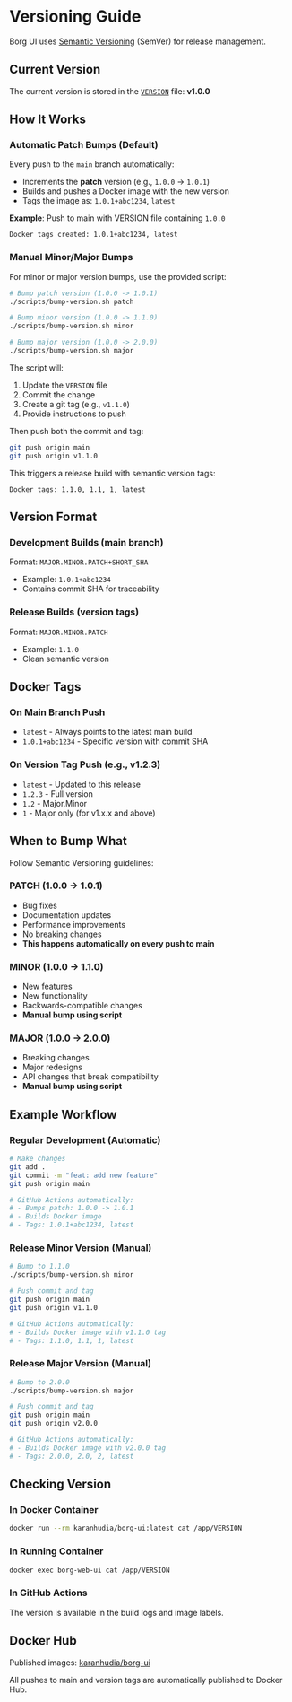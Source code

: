 # Versioning Guide

Borg UI uses [Semantic Versioning](https://semver.org/) (SemVer) for release management.

## Current Version

The current version is stored in the [`VERSION`](./VERSION) file: **v1.0.0**

## How It Works

### Automatic Patch Bumps (Default)

Every push to the `main` branch automatically:
- Increments the **patch** version (e.g., `1.0.0` → `1.0.1`)
- Builds and pushes a Docker image with the new version
- Tags the image as: `1.0.1+abc1234`, `latest`

**Example**: Push to main with VERSION file containing `1.0.0`
```
Docker tags created: 1.0.1+abc1234, latest
```

### Manual Minor/Major Bumps

For minor or major version bumps, use the provided script:

```bash
# Bump patch version (1.0.0 -> 1.0.1)
./scripts/bump-version.sh patch

# Bump minor version (1.0.0 -> 1.1.0)
./scripts/bump-version.sh minor

# Bump major version (1.0.0 -> 2.0.0)
./scripts/bump-version.sh major
```

The script will:
1. Update the `VERSION` file
2. Commit the change
3. Create a git tag (e.g., `v1.1.0`)
4. Provide instructions to push

Then push both the commit and tag:
```bash
git push origin main
git push origin v1.1.0
```

This triggers a release build with semantic version tags:
```
Docker tags: 1.1.0, 1.1, 1, latest
```

## Version Format

### Development Builds (main branch)
Format: `MAJOR.MINOR.PATCH+SHORT_SHA`
- Example: `1.0.1+abc1234`
- Contains commit SHA for traceability

### Release Builds (version tags)
Format: `MAJOR.MINOR.PATCH`
- Example: `1.1.0`
- Clean semantic version

## Docker Tags

### On Main Branch Push
- `latest` - Always points to the latest main build
- `1.0.1+abc1234` - Specific version with commit SHA

### On Version Tag Push (e.g., v1.2.3)
- `latest` - Updated to this release
- `1.2.3` - Full version
- `1.2` - Major.Minor
- `1` - Major only (for v1.x.x and above)

## When to Bump What

Follow Semantic Versioning guidelines:

### PATCH (1.0.0 → 1.0.1)
- Bug fixes
- Documentation updates
- Performance improvements
- No breaking changes
- **This happens automatically on every push to main**

### MINOR (1.0.0 → 1.1.0)
- New features
- New functionality
- Backwards-compatible changes
- **Manual bump using script**

### MAJOR (1.0.0 → 2.0.0)
- Breaking changes
- Major redesigns
- API changes that break compatibility
- **Manual bump using script**

## Example Workflow

### Regular Development (Automatic)
```bash
# Make changes
git add .
git commit -m "feat: add new feature"
git push origin main

# GitHub Actions automatically:
# - Bumps patch: 1.0.0 -> 1.0.1
# - Builds Docker image
# - Tags: 1.0.1+abc1234, latest
```

### Release Minor Version (Manual)
```bash
# Bump to 1.1.0
./scripts/bump-version.sh minor

# Push commit and tag
git push origin main
git push origin v1.1.0

# GitHub Actions automatically:
# - Builds Docker image with v1.1.0 tag
# - Tags: 1.1.0, 1.1, 1, latest
```

### Release Major Version (Manual)
```bash
# Bump to 2.0.0
./scripts/bump-version.sh major

# Push commit and tag
git push origin main
git push origin v2.0.0

# GitHub Actions automatically:
# - Builds Docker image with v2.0.0 tag
# - Tags: 2.0.0, 2.0, 2, latest
```

## Checking Version

### In Docker Container
```bash
docker run --rm karanhudia/borg-ui:latest cat /app/VERSION
```

### In Running Container
```bash
docker exec borg-web-ui cat /app/VERSION
```

### In GitHub Actions
The version is available in the build logs and image labels.

## Docker Hub

Published images: [karanhudia/borg-ui](https://hub.docker.com/r/karanhudia/borg-ui)

All pushes to main and version tags are automatically published to Docker Hub.
